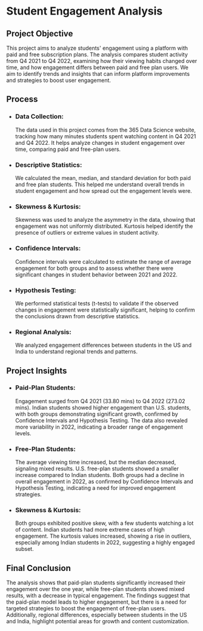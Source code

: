 # Student Engagement Analysis
## Project Objective
 This project aims to analyze students' engagement using a platform with paid and free subscription plans. The analysis compares student activity from Q4 2021 to Q4 2022, examining how their viewing habits 
 changed over time, and how engagement differs between paid and free plan users. We aim to identify trends and insights that can inform platform improvements and strategies to boost user engagement.

## Process
- ### Data Collection:
  The data used in this project comes from the 365 Data Science website, tracking how many minutes students spent watching content in Q4 2021 and Q4 2022. It helps analyze changes in student engagement over time, 
  comparing paid and free-plan users.

- ### Descriptive Statistics:
  We calculated the mean, median, and standard deviation for both paid and free plan students. This helped me understand overall trends in student engagement and how spread out the engagement levels were.

- ### Skewness & Kurtosis:
  Skewness was used to analyze the asymmetry in the data, showing that engagement was not uniformly distributed. Kurtosis helped identify the presence of outliers or extreme values in student activity.

- ### Confidence Intervals:
  Confidence intervals were calculated to estimate the range of average engagement for both groups and to assess whether there were significant changes in student behavior between 2021 and 2022.

- ### Hypothesis Testing:
  We performed statistical tests (t-tests) to validate if the observed changes in engagement were statistically significant, helping to confirm the conclusions drawn from descriptive statistics.

- ### Regional Analysis:
  We analyzed engagement differences between students in the US and India to understand regional trends and patterns.

## Project Insights
- ### Paid-Plan Students:
  Engagement surged from Q4 2021 (33.80 mins) to Q4 2022 (273.02 mins). Indian students showed higher engagement than U.S. students, with both groups demonstrating significant growth, confirmed by Confidence 
  Intervals and Hypothesis Testing. The data also revealed more variability in 2022, indicating a broader range of engagement levels.

- ### Free-Plan Students:
  The average viewing time increased, but the median decreased, signaling mixed results. U.S. free-plan students showed a smaller increase compared to Indian students. Both groups had a decline in overall 
  engagement in 2022, as confirmed by Confidence Intervals and Hypothesis Testing, indicating a need for improved engagement strategies.

- ### Skewness & Kurtosis:
  Both groups exhibited positive skew, with a few students watching a lot of content. Indian students had more extreme cases of high engagement. The kurtosis values increased, showing a rise in outliers, 
  especially among Indian students in 2022, suggesting a highly engaged subset.

## Final Conclusion
 The analysis shows that paid-plan students significantly increased their engagement over the one year, while free-plan students showed mixed results, with a decrease in typical engagement. The findings suggest 
 that the paid-plan model leads to higher engagement, but there is a need for targeted strategies to boost the engagement of free-plan users. Additionally, regional differences, especially between students in the 
 US and India, highlight potential areas for growth and content customization.
